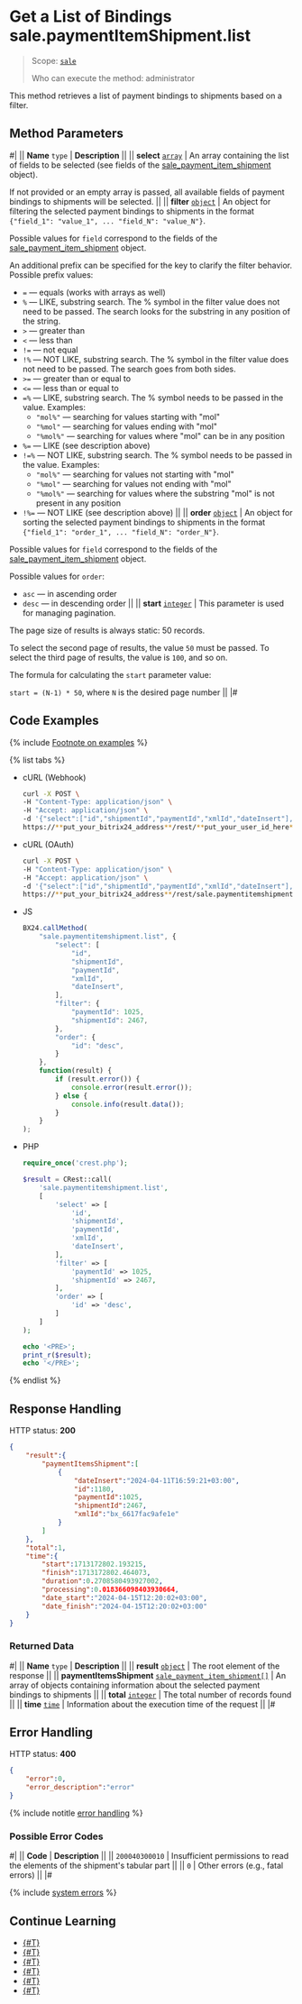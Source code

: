 # Get a List of Bindings sale.paymentItemShipment.list

> Scope: [`sale`](../../scopes/permissions.md)
>
> Who can execute the method: administrator

This method retrieves a list of payment bindings to shipments based on a filter.

## Method Parameters

#|
|| **Name**
`type` | **Description** ||
|| **select**
[`array`](../../data-types.md) | An array containing the list of fields to be selected (see fields of the [sale_payment_item_shipment](../data-types.md#sale_payment_item_shipment) object).
 
If not provided or an empty array is passed, all available fields of payment bindings to shipments will be selected. ||
|| **filter**
[`object`](../../data-types.md) | An object for filtering the selected payment bindings to shipments in the format `{"field_1": "value_1", ... "field_N": "value_N"}`.
 
Possible values for `field` correspond to the fields of the [sale_payment_item_shipment](../data-types.md) object.

An additional prefix can be specified for the key to clarify the filter behavior. Possible prefix values:

- `=` — equals (works with arrays as well)
- `%` — LIKE, substring search. The % symbol in the filter value does not need to be passed. The search looks for the substring in any position of the string.
- `>` — greater than
- `<` — less than
- `!=` — not equal
- `!%` — NOT LIKE, substring search. The % symbol in the filter value does not need to be passed. The search goes from both sides.
- `>=` — greater than or equal to
- `<=` — less than or equal to
- `=%` — LIKE, substring search. The % symbol needs to be passed in the value. Examples: 
    - `"mol%"` — searching for values starting with "mol"
    - `"%mol"` — searching for values ending with "mol"
    - `"%mol%"` — searching for values where "mol" can be in any position
- `%=` — LIKE (see description above)
- `!=%` — NOT LIKE, substring search. The % symbol needs to be passed in the value. Examples:
    - `"mol%"` — searching for values not starting with "mol"
    - `"%mol"` — searching for values not ending with "mol"
    - `"%mol%"` — searching for values where the substring "mol" is not present in any position
- `!%=` — NOT LIKE (see description above)
 ||
|| **order**
[`object`](../../data-types.md) | An object for sorting the selected payment bindings to shipments in the format `{"field_1": "order_1", ... "field_N": "order_N"}`.
 
Possible values for `field` correspond to the fields of the [sale_payment_item_shipment](../data-types.md) object.
 
Possible values for `order`:

- `asc` — in ascending order
- `desc` — in descending order
 ||
|| **start**
[`integer`](../../data-types.md) | This parameter is used for managing pagination.
 
The page size of results is always static: 50 records.
 
To select the second page of results, the value `50` must be passed. To select the third page of results, the value is `100`, and so on.
 
The formula for calculating the `start` parameter value:
 
`start = (N-1) * 50`, where `N` is the desired page number
 ||
|#

## Code Examples

{% include [Footnote on examples](../../../_includes/examples.md) %}

{% list tabs %}

- cURL (Webhook)

    ```bash
    curl -X POST \
    -H "Content-Type: application/json" \
    -H "Accept: application/json" \
    -d '{"select":["id","shipmentId","paymentId","xmlId","dateInsert"],"filter":{"paymentId":1025,"shipmentId":2467},"order":{"id":"desc"}}' \
    https://**put_your_bitrix24_address**/rest/**put_your_user_id_here**/**put_your_webhook_here**/sale.paymentitemshipment.list
    ```

- cURL (OAuth)

    ```bash
    curl -X POST \
    -H "Content-Type: application/json" \
    -H "Accept: application/json" \
    -d '{"select":["id","shipmentId","paymentId","xmlId","dateInsert"],"filter":{"paymentId":1025,"shipmentId":2467},"order":{"id":"desc"},"auth":"**put_access_token_here**"}' \
    https://**put_your_bitrix24_address**/rest/sale.paymentitemshipment.list
    ```

- JS

    ```js
    BX24.callMethod(
        "sale.paymentitemshipment.list", {
            "select": [
                "id",
                "shipmentId",
                "paymentId",
                "xmlId",
                "dateInsert",
            ],
            "filter": {
                "paymentId": 1025,
                "shipmentId": 2467,
            },
            "order": {
                "id": "desc",
            }
        },
        function(result) {
            if (result.error()) {
                console.error(result.error());
            } else {
                console.info(result.data());
            }
        }
    );
    ```

- PHP

    ```php
    require_once('crest.php');

    $result = CRest::call(
        'sale.paymentitemshipment.list',
        [
            'select' => [
                'id',
                'shipmentId',
                'paymentId',
                'xmlId',
                'dateInsert',
            ],
            'filter' => [
                'paymentId' => 1025,
                'shipmentId' => 2467,
            ],
            'order' => [
                'id' => 'desc',
            ]
        ]
    );

    echo '<PRE>';
    print_r($result);
    echo '</PRE>';
    ```

{% endlist %}

## Response Handling

HTTP status: **200**

```json
{
    "result":{
        "paymentItemsShipment":[
            {
                "dateInsert":"2024-04-11T16:59:21+03:00",
                "id":1180,
                "paymentId":1025,
                "shipmentId":2467,
                "xmlId":"bx_6617fac9afe1e"
            }
        ]
    },
    "total":1,
    "time":{
        "start":1713172802.193215,
        "finish":1713172802.464073,
        "duration":0.2708580493927002,
        "processing":0.018366098403930664,
        "date_start":"2024-04-15T12:20:02+03:00",
        "date_finish":"2024-04-15T12:20:02+03:00"
    }
}
```

### Returned Data

#|
|| **Name**
`type` | **Description** ||
|| **result**
[`object`](../../data-types.md) | The root element of the response ||
|| **paymentItemsShipment**
[`sale_payment_item_shipment[]`](../data-types.md) | An array of objects containing information about the selected payment bindings to shipments ||
|| **total**
[`integer`](../../data-types.md) | The total number of records found ||
|| **time**
[`time`](../../data-types.md) | Information about the execution time of the request ||
|#

## Error Handling

HTTP status: **400**

```json
{
    "error":0,
    "error_description":"error"
}
```

{% include notitle [error handling](../../../_includes/error-info.md) %}

### Possible Error Codes

#|
|| **Code** | **Description** ||
|| `200040300010` | Insufficient permissions to read the elements of the shipment's tabular part ||
|| `0` | Other errors (e.g., fatal errors) ||
|#

{% include [system errors](../../../_includes/system-errors.md) %}

## Continue Learning 

- [{#T}](./index.md)
- [{#T}](./sale-payment-item-shipment-add.md)
- [{#T}](./sale-payment-item-shipment-update.md)
- [{#T}](./sale-payment-item-shipment-get.md)
- [{#T}](./sale-payment-item-shipment-delete.md)
- [{#T}](./sale-payment-item-shipment-get-fields.md)